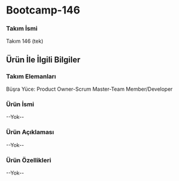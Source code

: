 # Bootcamp-146

### Takım İsmi
Takım 146 (tek)

## Ürün İle İlgili Bilgiler

### Takım Elemanları
Büşra Yüce: Product Owner-Scrum Master-Team Member/Developer

### Ürün İsmi
--Yok--

### Ürün Açıklaması
--Yok--


### Ürün Özellikleri
--Yok--

